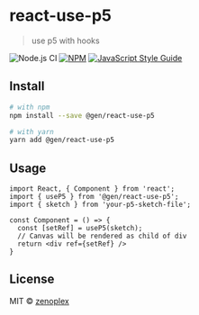 # react-use-p5

> use p5 with hooks

![Node.js CI](https://github.com/zenoplex/react-use-p5/workflows/Node.js%20CI/badge.svg)
[![NPM](https://img.shields.io/npm/v/@gen/react-use-p5.svg)](https://www.npmjs.com/package/@gen/react-use-p5) [![JavaScript Style Guide](https://img.shields.io/badge/code_style-standard-brightgreen.svg)](https://standardjs.com)


## Install

```bash
# with npm
npm install --save @gen/react-use-p5

# with yarn
yarn add @gen/react-use-p5
```

## Usage

```tsx
import React, { Component } from 'react';
import { useP5 } from '@gen/react-use-p5';
import { sketch } from 'your-p5-sketch-file';

const Component = () => {
  const [setRef] = useP5(sketch);
  // Canvas will be rendered as child of div
  return <div ref={setRef} />
}
```

## License

MIT © [zenoplex](https://github.com/zenoplex)
